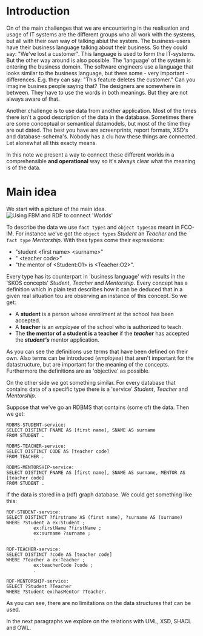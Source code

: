 # Introduction
On of the main challenges that we are encountering in the realisation and usage of IT systems are the different groups who all work with the systems, but all with their own way of talking abiut the system.
The business-users have their business language talking about their business. So they could say: "We've lost a customer". This language is used to form the IT-systems. But the other way around is also possible. The 'language' of the system is entering the business domein.
The software engineers use a language that looks similar to the business language, but there some - very important - differences. E.g. they can say: "This feature deletes the customer." Can you imagine busines people saying that? 
The designers are somewhere in between. They have to use the words in both meanings. But they are not always aware of that. 

Another challenge is to use data from another application. Most of the times there isn't a good description of the data in the database. Sometimes there are some conceptual or semantical datamodels, but most of the time they are out dated. The best you have are screenprints, report formats, XSD's and database-schema's. Nobody has a clu how these things are connected. Let alonewhat all this exacty means. 

In this note we present a way to connect these different worlds in a comprehensible **and operational** way so it's always clear what the meaning is of the data. 
# Main idea 
We start with a picture of the main idea. 
![Using FBM and RDF to connect 'Worlds'](https://user-images.githubusercontent.com/48671644/208295582-61a4417f-3f62-4eae-9801-31e3f2292b55.png)

To describe the data we use `fact types` and `object types`as meant in FCO-IM. For instance we've got the `object types` *Student* an *Teacher* and the `fact type` *Mentorship*. With thes types come their expressions:
-  "student \<first name\> \<surname\>"
-  " \<teacher code\>"
-  "the mentor of \<Student:O1\> is \<Teacher:O2\>".

Every type has its counterpart in 'business language' with results in the 'SKOS concepts' *Student*, *Teacher* and *Mentorship*. Every concept has a definition which in plain text describes how it can be deduced that in a given real situation tou are observing an instance of this concept. So we get:
- A **student** is a person whose enrollment at the school has been accepted.
- A **teacher** is an *employee* of the school who is authorized to teach. 
- The **the mentor of a student is a teacher** if the ***teacher*** has accepted the ***student's*** mentor application. 

As you can see the definitions use terms that have been defined on their own. Also terms can be introduced (*employee*) that aren't important for the datastructure, but are important for the meaning of the concepts. Furthermore the definitions are as 'objective' as possible. 

On the other side we got something similar. For every database that contains data of a specific type there is a 'service' *Student*, *Teacher* and *Mentorship*. 

Suppose that we've go an RDBMS that contains (some of) the data. Then we get:
```
RDBMS-STUDENT-service:
SELECT DISTINCT FNAME AS [first name], SNAME AS surname
FROM STUDENT . 

RDBMS-TEACHER-service:
SELECT DISTINCT CODE AS [teacher code]
FROM TEACHER .

RDBMS-MENTORSHIP-service:
SELECT DISTINCT FNAME AS [first name], SNAME AS surname, MENTOR AS [teacher code]
FROM STUDENT . 

```

If the data is stored in a (rdf) graph database. We could get something like this:
```
RDF-STUDENT-service:
SELECT DISTINCT ?firstname AS (first name), ?surname AS (surname)
WHERE ?Student a ex:Student ;
          ex:firstName ?firstName ;
          ex:surname ?surname ;
          . 

RDF-TEACHER-service:
SELECT DISTINCT ?code AS [teacher code]
WHERE ?Teacher a ex:Teacher ;
          ex:teacherCode ?code ;
          .

RDF-MENTORSHIP-service:
SELECT ?Student ?Teacher 
WHERE ?Student ex:hasMentor ?Teacher. 

```

As you can see, there are no limitations on the data structures that can be used. 

In the next paragraphs we explore on the relations with UML, XSD, SHACL and OWL. 

